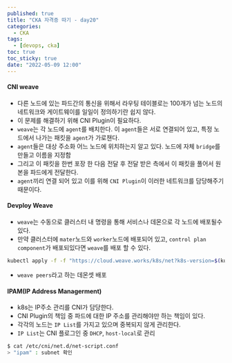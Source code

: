 ```yaml
---
published: true
title: "CKA 자격증 따기 - day20"
categories:
  - CKA
tags:
  - [devops, cka]
toc: true
toc_sticky: true
date: "2022-05-09 12:00"
---
```


#### CNI weave

* 다른 노드에 있는 파드간의 통신을 위해서 라우팅 테이블로는 100개가 넘는 노드의 네트워크와 게이트웨이를 일일이 정의하기란 쉽지 않다.
* 이 문제를 해결하기 위해 CNI Plugin이 필요하다.
* `weave`는 각 노드에 `agent`를 배치한다. 이 `agent`들은 서로 연결되어 있고, 특정 노드에서 나가는 패킷을 `agent`가 가로챈다.
* `agent`들은 대상 주소화 어느 노드에 위치하는지 알고 있다. 노드에 자체 `bridge`를 만들고 이름을 지정함
* 그리고 이 패킷을 한번 포장 한 다음 전달 후 전달 받은 측에서 이 패킷을 풀어서 원본을 파드에게 전달한다.
* `agent`끼리 연결 되어 있고 이를 위해 `CNI Plugin`이 이러한 네트워크를 담당해주기 때문이다.

#### Devploy Weave

* `weave`는 수동으로 클러스터 내 명령을 통해 서비스나 데몬으로 각 노드에 배포될수 있다.
* 만약 클러스터에 `mater`노드와 `worker`노드에 배포되어 있고, `control plan component`가 배포되있다면 `weave`를 배포 할 수 있다.

```bash
kubectl apply -f -f "https://cloud.weave.works/k8s/net?k8s-version=$(kubectl version | base64 | tr -d '\n')
```

* `weave peers`라고 하는 데몬셋 배포

#### IPAM(IP Address Managerment)

* k8s는 IP주소 관리를 CNI가 담당한다.
* CNI Plugin의 책임 중 파드에 대한 IP 주소를 관리해야만 하는 책임이 있다.
* 각각의 노드는 `IP List`를 가지고 있으며 중복되지 않게 관리한다.
* `IP List`는 CNI 플로그인 중 `DHCP`, `host-local`로 관리

```bash
$ cat /etc/cni/net.d/net-script.conf
> "ipam" : subnet 확인
```

